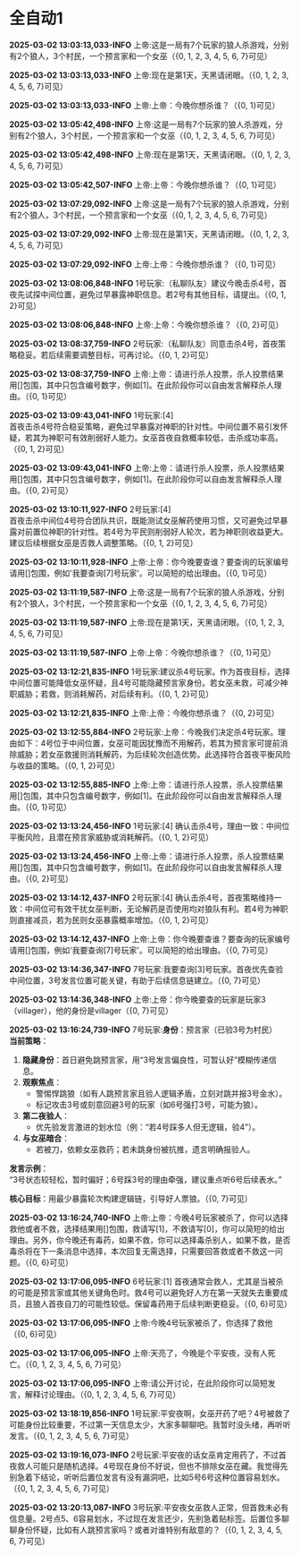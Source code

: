 # 全自动1

**2025-03-02 13:03:13,033-INFO** 
上帝:这是一局有7个玩家的狼人杀游戏，分别有2个狼人，3个村民，一个预言家和一个女巫（{0, 1, 2, 3, 4, 5, 6, 7}可见）


**2025-03-02 13:03:13,033-INFO** 
上帝:现在是第1天，天黑请闭眼。（{0, 1, 2, 3, 4, 5, 6, 7}可见）


**2025-03-02 13:03:13,033-INFO** 
上帝:上帝：今晚你想杀谁？（{0, 1}可见）


**2025-03-02 13:05:42,498-INFO** 
上帝:这是一局有7个玩家的狼人杀游戏，分别有2个狼人，3个村民，一个预言家和一个女巫（{0, 1, 2, 3, 4, 5, 6, 7}可见）


**2025-03-02 13:05:42,498-INFO** 
上帝:现在是第1天，天黑请闭眼。（{0, 1, 2, 3, 4, 5, 6, 7}可见）


**2025-03-02 13:05:42,507-INFO** 
上帝:上帝：今晚你想杀谁？（{0, 1}可见）


**2025-03-02 13:07:29,092-INFO** 
上帝:这是一局有7个玩家的狼人杀游戏，分别有2个狼人，3个村民，一个预言家和一个女巫（{0, 1, 2, 3, 4, 5, 6, 7}可见）


**2025-03-02 13:07:29,092-INFO** 
上帝:现在是第1天，天黑请闭眼。（{0, 1, 2, 3, 4, 5, 6, 7}可见）


**2025-03-02 13:07:29,092-INFO** 
上帝:上帝：今晚你想杀谁？（{0, 1}可见）


**2025-03-02 13:08:06,848-INFO** 
1号玩家:（私聊队友）建议今晚击杀4号，首夜先试探中间位置，避免过早暴露神职信息。若2号有其他目标，请提出。（{0, 1, 2}可见）


**2025-03-02 13:08:06,848-INFO** 
上帝:上帝：今晚你想杀谁？（{0, 2}可见）


**2025-03-02 13:08:37,759-INFO** 
2号玩家:（私聊队友）同意击杀4号，首夜策略稳妥。若后续需要调整目标，可再讨论。（{0, 1, 2}可见）


**2025-03-02 13:08:37,759-INFO** 
上帝:上帝：请进行杀人投票，杀人投票结果用[]包围，其中只包含编号数字，例如[1]。在此阶段你可以自由发言解释杀人理由。（{0, 1}可见）


**2025-03-02 13:09:43,041-INFO** 
1号玩家:[4]  
首夜击杀4号符合稳妥策略，避免过早暴露对神职的针对性。中间位置不易引发怀疑，若其为神职可有效削弱好人能力。女巫首夜自救概率较低，击杀成功率高。（{0, 1, 2}可见）


**2025-03-02 13:09:43,041-INFO** 
上帝:上帝：请进行杀人投票，杀人投票结果用[]包围，其中只包含编号数字，例如[1]。在此阶段你可以自由发言解释杀人理由。（{0, 2}可见）


**2025-03-02 13:10:11,927-INFO** 
2号玩家:[4]  
首夜击杀中间位4号符合团队共识，既能测试女巫解药使用习惯，又可避免过早暴露对前置位神职的针对性。若4号为平民则削弱好人轮次，若为神职则收益更大。建议后续根据女巫是否救人调整策略。（{0, 1, 2}可见）


**2025-03-02 13:10:11,928-INFO** 
上帝:上帝：你今晚要查谁？要查询的玩家编号请用[]包围，例如'我要查询[7]号玩家'。可以简短的给出理由。（{0, 1}可见）


**2025-03-02 13:11:19,587-INFO** 
上帝:这是一局有7个玩家的狼人杀游戏，分别有2个狼人，3个村民，一个预言家和一个女巫（{0, 1, 2, 3, 4, 5, 6, 7}可见）


**2025-03-02 13:11:19,587-INFO** 
上帝:现在是第1天，天黑请闭眼。（{0, 1, 2, 3, 4, 5, 6, 7}可见）


**2025-03-02 13:11:19,587-INFO** 
上帝:上帝：今晚你想杀谁？（{0, 1}可见）


**2025-03-02 13:12:21,835-INFO** 
1号玩家:建议杀4号玩家。作为首夜目标，选择中间位置可能降低女巫怀疑，且4号可能隐藏预言家身份。若女巫未救，可减少神职威胁；若救，则消耗解药，对后续有利。（{0, 1, 2}可见）


**2025-03-02 13:12:21,835-INFO** 
上帝:上帝：今晚你想杀谁？（{0, 2}可见）


**2025-03-02 13:12:55,884-INFO** 
2号玩家:上帝：今晚我们决定杀4号玩家。理由如下：4号位于中间位置，女巫可能因犹豫而不用解药，若其为预言家可提前消除威胁；若女巫救援则消耗解药，为后续轮次创造优势。此选择符合首夜平衡风险与收益的策略。（{0, 1, 2}可见）


**2025-03-02 13:12:55,885-INFO** 
上帝:上帝：请进行杀人投票，杀人投票结果用[]包围，其中只包含编号数字，例如[1]。在此阶段你可以自由发言解释杀人理由。（{0, 1}可见）


**2025-03-02 13:13:24,456-INFO** 
1号玩家:[4] 确认击杀4号，理由一致：中间位平衡风险，且潜在预言家威胁或消耗解药。（{0, 1, 2}可见）


**2025-03-02 13:13:24,456-INFO** 
上帝:上帝：请进行杀人投票，杀人投票结果用[]包围，其中只包含编号数字，例如[1]。在此阶段你可以自由发言解释杀人理由。（{0, 2}可见）


**2025-03-02 13:14:12,437-INFO** 
2号玩家:[4] 确认击杀4号，首夜策略维持一致：中间位可有效干扰女巫判断，无论解药是否使用均对狼队有利。若4号为神职则直接减员，若为民则女巫暴露概率增加。（{0, 1, 2}可见）


**2025-03-02 13:14:12,437-INFO** 
上帝:上帝：你今晚要查谁？要查询的玩家编号请用[]包围，例如'我要查询[7]号玩家'。可以简短的给出理由。（{0, 7}可见）


**2025-03-02 13:14:36,347-INFO** 
7号玩家:我要查询[3]号玩家。首夜优先查验中间位置，3号发言位置可能关键，有助于后续信息链建立。（{0, 7}可见）


**2025-03-02 13:14:36,348-INFO** 
上帝:上帝：你今晚要查的玩家是玩家3（villager），他的身份是villager（{0, 7}可见）


**2025-03-02 13:16:24,739-INFO** 
7号玩家:**身份**：预言家（已验3号为村民）  
**当前策略**：  
1. **隐藏身份**：首日避免跳预言家，用“3号发言偏良性，可暂认好”模糊传递信息。  
2. **观察焦点**：  
   - 警惕悍跳狼（如有人跳预言家且验人逻辑矛盾，立刻对跳并报3号金水）。  
   - 标记攻击3号或刻意回避3号的玩家（如6号强打3号，可能为狼）。  
3. **第二夜验人**：  
   - 优先验发言激进的划水位（例：“若4号踩多人但无逻辑，验4”）。  
4. **与女巫暗合**：  
   - 若被刀，依赖女巫救药；若未跳身份被抗推，遗言明确报验人。  

**发言示例**：  
“3号状态较轻松，暂时偏好；6号踩3号的理由牵强，建议重点听6号后续表水。”  

**核心目标**：用最少暴露轮次构建逻辑链，引导好人票狼。（{0, 7}可见）


**2025-03-02 13:16:24,740-INFO** 
上帝:上帝：今晚4号玩家被杀了，你可以选择救他或者不救，选择结果用[]包围，救请写[1]，不救请写[0]，你可以简短的给出理由。另外，你今晚还有毒药，如果不救，你可以选择毒杀别人，如果不救，是否毒杀将在下一条消息中选择，本次回复无需选择，只需要回答救或者不救这一问题。（{0, 6}可见）


**2025-03-02 13:17:06,095-INFO** 
6号玩家:[1] 首夜通常会救人，尤其是当被杀的可能是预言家或其他关键角色时。救4号可以避免好人方在第一天就失去重要成员，且狼人首夜自刀的可能性较低。保留毒药用于后续判断更稳妥。（{0, 6}可见）


**2025-03-02 13:17:06,095-INFO** 
上帝:今晚4号玩家被杀了，你选择了救他（{0, 6}可见）


**2025-03-02 13:17:06,095-INFO** 
上帝:天亮了，今晚是个平安夜，没有人死亡。（{0, 1, 2, 3, 4, 5, 6, 7}可见）


**2025-03-02 13:17:06,095-INFO** 
上帝:请公开讨论，在此阶段你可以简短发言，解释讨论理由。（{0, 1, 2, 3, 4, 5, 6, 7}可见）


**2025-03-02 13:18:19,856-INFO** 
1号玩家:平安夜啊，女巫开药了吧？4号被救了可能身份比较重要，不过第一天信息太少，大家多聊聊吧。我暂时没头绪，再听听发言。（{0, 1, 2, 3, 4, 5, 6, 7}可见）


**2025-03-02 13:19:16,073-INFO** 
2号玩家:平安夜的话女巫肯定用药了，不过首夜救人可能只是随机选择。4号现在身份不好说，但也不排除女巫在藏。我觉得先别急着下结论，听听后置位发言有没有漏洞吧，比如5号6号这种位置容易划水。（{0, 1, 2, 3, 4, 5, 6, 7}可见）


**2025-03-02 13:20:13,087-INFO** 
3号玩家:平安夜女巫救人正常，但首救未必有信息量。2号点5、6容易划水，不过现在发言还少，先别急着贴标签。后置位多聊聊身份怀疑，比如有人跳预言家吗？或者对谁特别有敌意的？（{0, 1, 2, 3, 4, 5, 6, 7}可见）



